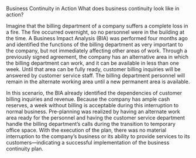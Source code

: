 Business Continuity in Action
What does business continuity look like in action?

Imagine that the billing department of a company suffers a complete loss in a fire. The fire occurred overnight, so no personnel were in the building at the time. A Business Impact Analysis (BIA) was performed four months ago and identified the functions of the billing department as very important to the company, but not immediately affecting other areas of work. Through a previously signed agreement, the company has an alternative area in which the billing department can work, and it can be available in less than one week. Until that area can be fully ready, customer billing inquiries will be answered by customer service staff. The billing department personnel will remain in the alternate working area until a new permanent area is available.

In this scenario, the BIA already identified the dependencies of customer billing inquiries and revenue. Because the company has ample cash reserves, a week without billing is acceptable during this interruption to normal business. Pre-planning was realized by having an alternate work area ready for the personnel and having the customer service department handle the billing department’s calls during the transition to temporary office space. With the execution of the plan, there was no material interruption to the company’s business or its ability to provide services to its customers—indicating a successful implementation of the business continuity plan.